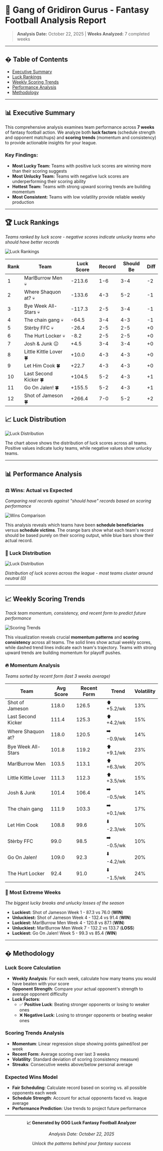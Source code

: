 # 🏈 Gang of Gridiron Gurus - Fantasy Football Analysis Report

> **Analysis Date:** October 22, 2025 | **Weeks Analyzed:** 7 completed weeks

---

## � Table of Contents
- [Executive Summary](#-executive-summary)
- [Luck Rankings](#-luck-rankings) 
- [Weekly Scoring Trends](#-weekly-scoring-trends)
- [Performance Analysis](#-performance-analysis)
- [Methodology](#-methodology)

---

## 📊 Executive Summary

This comprehensive analysis examines team performance across **7 weeks** of fantasy football action. We analyze both **luck factors** (schedule strength and opponent matchups) and **scoring trends** (momentum and consistency) to provide actionable insights for your league.

### Key Findings:
- **Most Lucky Team:** Teams with positive luck scores are winning more than their scoring suggests
- **Most Unlucky Team:** Teams with negative luck scores are underperforming their scoring ability
- **Hottest Team:** Teams with strong upward scoring trends are building momentum
- **Most Consistent:** Teams with low volatility provide reliable weekly production

---

## 🏆 Luck Rankings

*Teams ranked by luck score - negative scores indicate unlucky teams who should have better records*

![Luck Rankings](charts/luck_rankings.png)

| Rank | Team | Luck Score | Record | Should Be | Diff |
|------|------|------------|--------|-----------|------|
| 1 | MarlBurrow Men 💀 | -213.6 | 1-6 | 3-4 | -2 |
| 2 | Where Shaquon at? 💀 | -133.6 | 4-3 | 5-2 | -1 |
| 3 | Bye Week All-Stars 💀 | -117.3 | 2-5 | 3-4 | -1 |
| 4 | The chain gang 💀 | -64.5 | 3-4 | 4-3 | -1 |
| 5 | Stèrby FFC 💀 | -26.4 | 2-5 | 2-5 | +0 |
| 6 | The Hurt Locker 💀 | -8.2 | 2-5 | 2-5 | +0 |
| 7 | Josh & Junk 😐 | +4.5 | 3-4 | 3-4 | +0 |
| 8 | Little Kittle Lover 🍀 | +10.0 | 4-3 | 4-3 | +0 |
| 9 | Let Him Cook 🍀 | +22.7 | 4-3 | 4-3 | +0 |
| 10 | Last Second Kicker 🍀 | +104.5 | 5-2 | 4-3 | +1 |
| 11 | Go On Jalen! 🍀 | +155.5 | 5-2 | 4-3 | +1 |
| 12 | Shot of Jameson 🍀 | +266.4 | 7-0 | 5-2 | +2 |


## 📈 Luck Distribution

![Luck Distribution](charts/luck_distribution.png)

The chart above shows the distribution of luck scores across all teams. Positive values indicate lucky teams, while negative values show unlucky teams.

---

## 📊 Performance Analysis

### ⚖️ Wins: Actual vs Expected

*Comparing real records against "should have" records based on scoring performance*

![Wins Comparison](charts/wins_comparison.png)

This analysis reveals which teams have been **schedule beneficiaries** versus **schedule victims**. The orange bars show what each team's record should be based purely on their scoring output, while blue bars show their actual record.

### 🎲 Luck Distribution

![Luck Distribution](charts/luck_distribution.png)

*Distribution of luck scores across the league - most teams cluster around neutral (0)*

---

## 📈 Weekly Scoring Trends

*Track team momentum, consistency, and recent form to predict future performance*

![Scoring Trends](charts/scoring_trends.png)

This visualization reveals crucial **momentum patterns** and **scoring consistency** across all teams. The solid lines show actual weekly scores, while dashed trend lines indicate each team's trajectory. Teams with strong upward trends are building momentum for playoff pushes.

### 🔥 Momentum Analysis

*Teams sorted by recent form (last 3 weeks average)*

| Team | Avg Score | Recent Form | Trend | Volatility |
|------|-----------|-------------|-------|------------|
| Shot of Jameson | 118.0 | 126.5 | ⬆️ +5.2/wk | 13% |
| Last Second Kicker | 111.4 | 125.3 | ⬆️ +4.2/wk | 15% |
| Where Shaquon at? | 118.0 | 120.5 | ➡️ -0.9/wk | 14% |
| Bye Week All-Stars | 101.8 | 119.2 | ⬆️ +9.1/wk | 23% |
| MarlBurrow Men | 103.5 | 113.1 | ⬆️ +6.3/wk | 20% |
| Little Kittle Lover | 111.3 | 112.3 | ⬆️ +3.5/wk | 15% |
| Josh & Junk | 101.4 | 106.4 | ➡️ -0.5/wk | 14% |
| The chain gang | 111.9 | 103.3 | ➡️ +0.1/wk | 17% |
| Let Him Cook | 108.8 | 99.6 | ⬇️ -2.3/wk | 10% |
| Stèrby FFC | 99.0 | 98.5 | ➡️ -0.5/wk | 10% |
| Go On Jalen! | 109.0 | 92.3 | ⬇️ -4.2/wk | 20% |
| The Hurt Locker | 92.4 | 91.0 | ⬇️ -1.5/wk | 24% |


### 🎰 Most Extreme Weeks

*The biggest lucky breaks and unlucky losses of the season*

- **Luckiest:** Shot of Jameson Week 1 - 87.3 vs 76.0 (**WIN**)
- **Unluckiest:** Shot of Jameson Week 4 - 132.4 vs 91.4 (**WIN**)
- **Luckiest:** MarlBurrow Men Week 4 - 120.8 vs 87.1 (**WIN**)
- **Unluckiest:** MarlBurrow Men Week 7 - 132.2 vs 133.7 (**LOSS**)
- **Luckiest:** Go On Jalen! Week 5 - 99.3 vs 85.4 (**WIN**)
        

---

## � Methodology

### Luck Score Calculation
- **Weekly Analysis**: For each week, calculate how many teams you would have beaten with your score
- **Opponent Strength**: Compare your actual opponent's strength to average opponent difficulty
- **Luck Factors**: 
  - ✅ **Positive Luck**: Beating stronger opponents or losing to weaker ones
  - ❌ **Negative Luck**: Losing to stronger opponents or beating weaker ones

### Scoring Trends Analysis
- **Momentum**: Linear regression slope showing points gained/lost per week
- **Recent Form**: Average scoring over last 3 weeks
- **Volatility**: Standard deviation of scoring (consistency measure)
- **Streaks**: Consecutive weeks above/below personal average

### Expected Wins Model
- **Fair Scheduling**: Calculate record based on scoring vs. all possible opponents each week
- **Schedule Strength**: Account for actual opponents faced vs. league average
- **Performance Prediction**: Use trends to project future performance

---

<div align="center">

**📈 Generated by GGG Luck Fantasy Football Analyzer**

*Analysis Date: October 22, 2025*

*Unlock the patterns behind your fantasy success*

</div>
